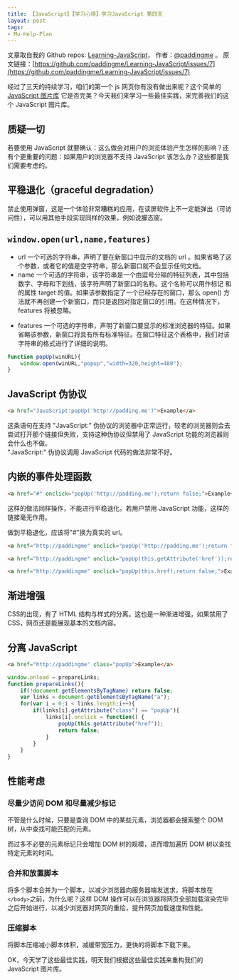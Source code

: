 ```yaml
---
title: 【JavaScript】【学习心得】学习JavaScript 第四天
layout: post
tags:
- Mu-Help-Plan
---
```



 文章取自我的 Github  repos: [Learning-JavaScript](https://github.com/paddingme/Learning-JavaScript)， 作者：[@paddingme](http://padding.me/about.html) 。
  原文链接：[https://github.com/paddingme/Learning-JavaScript/issues/7](https://github.com/paddingme/Learning-JavaScript/issues/7)

经过了三天的持续学习，咱们的第一个 js 网页你有没有做出来呢？这个简单的 [JavaScript 图片库](http://codepen.io/paddingme/pen/qCuDo) 它是否完美？今天我们来学习一些最佳实践，来完善我们的这个 JavaScript 图片库。


## 质疑一切

若要使用 JavaScript 就要确认：这么做会对用户的浏览体验产生怎样的影响？还有个更重要的问题：如果用户的浏览器不支持 JavaScript 该怎么办？这些都是我们需要考虑的。

## 平稳退化（graceful degradation）

禁止使用弹窗，这是一个体验非常糟糕的应用，在读屏软件上不一定能弹出（可访问性），可以用其他手段实现同样的效果，例如说朦态窗。

## `window.open(url,name,features)`
- url 一个可选的字符串，声明了要在新窗口中显示的文档的 url 。如果省略了这个参数，或者它的值是空字符串，那么新窗口就不会显示任何文档。
- name 一个可选的字符串，该字符串是一个由逗号分隔的特征列表，其中包括数字、字母和下划线，该字符声明了新窗口的名称。这个名称可以用作标记 <a> 和 <form> 的属性 target 的值。如果该参数指定了一个已经存在的窗口，那么 open() 方法就不再创建一个新窗口，而只是返回对指定窗口的引用。在这种情况下，features 将被忽略。
- features 一个可选的字符串，声明了新窗口要显示的标准浏览器的特征。如果省略该参数，新窗口将具有所有标准特征。在窗口特征这个表格中，我们对该字符串的格式进行了详细的说明。

```javascript
function popUp(winURL){
    window.open(winURL,"popup","width=320,height=480");
}
```

## JavaScript 伪协议

```html
<a href="JavaScript:popUp('http://padding.me')">Example</a>
```

这条语句在支持 "JavaScript:" 伪协议的浏览器中正常运行，较老的浏览器则会去尝试打开那个链接但失败，支持这种伪协议但禁用了 JavaScript 功能的浏览器则会什么也不做。  
"JavaScript:" 伪协议调用 JavaScript 代码的做法非常不好。

## 内嵌的事件处理函数

```html
<a href="#" onclick="popUp('http://padding.me');return false;">Example</a>
```

这样的做法同样操作，不能进行平稳退化。若用户禁用 JavaScript 功能，这样的链接毫无作用。

做到平稳退化，应该将"#"换为真实的 url。

```html
<a href="http://paddingme" onclick="popUp('http://padding.me');return false;">Example</a>
```


```html
<a href="http://paddingme" onclick="popUp(this.getAttribute('href'));return false;">Example</a>
```


```html
<a href="http://paddingme" onclick="popUp(this.href);return false;">Example</a>
```


## 渐进增强

CSS的出现，有了 HTML 结构与样式的分离。这也是一种渐进增强，如果禁用了 CSS，网页还是能展现基本的文档内容。


## 分离  JavaScript
```html
<a href="http://paddingme" class="popUp">Example</a>
```

```javascript
window.onload = prepareLinks;
function prepareLinks(){
    if(!document.getElementsByTagName) return false;
    var links = document.getElementsByTagName("a");
    for(var i = 0;i < links.length;i++){
        if(links[i].getAttribute("class") == "popUp"){
            links[i].onclick = function() {
                popUp(this.getAttribute("href"));
                return false;
            }
        }
    }
}
```

## 性能考虑

### 尽量少访问 DOM 和尽量减少标记

不管是什么时候，只要是查询 DOM 中的某些元素，浏览器都会搜索整个 DOM 树，从中查找可能匹配的元素。

而过多不必要的元素标记只会增加 DOM 树的规模，进而增加遍历 DOM 树以查找特定元素的时间。

### 合并和放置脚本
将多个脚本合并为一个脚本，以减少浏览器向服务器端发送求，将脚本放在 `</body>`之前，为什么呢？这样 DOM 操作可以在浏览器将网页全部加载渲染完毕之后开始进行，以减少浏览器对网页的重绘，提升网页加载速度和性能。

### 压缩脚本
将脚本压缩减小脚本体积，减缓带宽压力，更快的将脚本下载下来。

OK，今天学了这些最佳实践，明天我们根据这些最佳实践来重构我们的 JavaScript 图片库。
